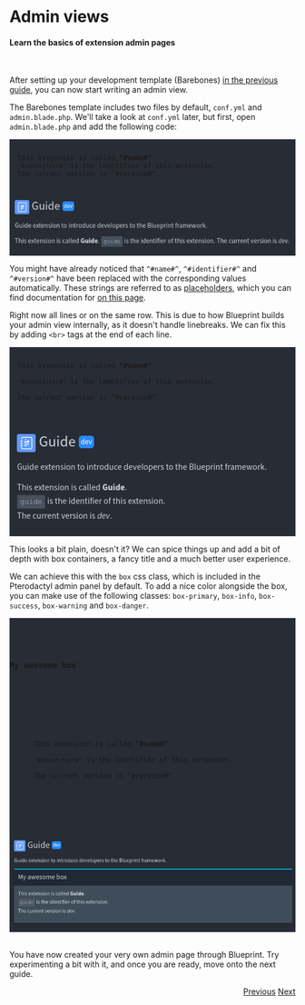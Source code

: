 # Admin views
<h4 class="fw-light">Learn the basics of extension admin pages</h4><br/>

After setting up your development template (Barebones) [in the previous guide](?page=getting-started/Extension-development), you can now start writing an admin view.

The Barebones template includes two files by default, `conf.yml` and `admin.blade.php`. We'll take a look at `conf.yml` later, but first, open `admin.blade.php` and add the following code:

<div class="row container mb-2">
  <div class="col rounded-1 py-2" style="background-color: #282c34">
    <pre><code class="hljs language-html hl-escape"><p>
  This extension is called <b>^#name#^</b>.
  <code>^#identifier#^</code> is the identifier of this extension.
  The current version is <i>^#version#^</i>.
</p></code></pre>
    <div class="border-top mb-3"></div>
    <div class="overflow-scroll">
      <img src="/.assets/storage/docs/png/3.png">
    </div>
  </div>
</div>

You might have already noticed that `^#name#^`, `^#identifier#^` and `^#version#^` have been replaced with the corresponding values automatically. These strings are referred to as [placeholders](?page=documentation/placeholders), which you can find documentation for [on this page](?page=documentation/placeholders).

Right now all lines or on the same row. This is due to how Blueprint builds your admin view internally, as it doesn't handle linebreaks. We can fix this by adding `<br>` tags at the end of each line.

<div class="row container mb-2">
  <div class="col rounded-1 py-2" style="background-color: #282c34">
    <pre><code class="hljs language-xml hl-escape"><p>
  This extension is called <b>^#name#^</b>. <br>
  <code>^#identifier#^</code> is the identifier of this extension. <br>
  The current version is <i>^#version#^</i>. <br>
</p></code></pre>
    <div class="border-top mb-3"></div>
    <div class="overflow-scroll">
      <img src="/.assets/storage/docs/png/5.png">
    </div>
  </div>
</div>

This looks a bit plain, doesn't it? We can spice things up and add a bit of depth with box containers, a fancy title and a much better user experience.

We can achieve this with the `box` css class, which is included in the Pterodactyl admin panel by default. To add a nice color alongside the box, you can make use of the following classes: <a class="text-primary">`box-primary`</a>, <a class="text-info">`box-info`</a>, <a class="text-success">`box-success`</a>, <a class="text-warning">`box-warning`</a> and <a class="text-danger">`box-danger`</a>.

<div class="row container mb-2">
  <div class="col rounded-1 py-2" style="background-color: #282c34">
    <pre><code class="hljs language-xml hl-escape"><div class="box box-info">
  <div class="box-header with-border">
    <h3 class="box-title">My awesome box</h3>
  </div>
  <div class="box-body">
    <p>
      This extension is called <b>^#name#^</b>. <br>
      <code>^#identifier#^</code> is the identifier of this extension. <br>
      The current version is <i>^#version#^</i>. <br>
    </p>
  </div>
</div></code></pre>
    <div class="border-top mb-3"></div>
    <div class="overflow-scroll">
      <img src="/.assets/storage/docs/png/6.png">
    </div>
  </div>
</div><br>

You have now created your very own admin page through Blueprint. Try experimenting a bit with it, and once you are ready, move onto the next guide.

<div class="btn-group" role="group" aria-label="Navigation" style="float: right">
  <a href="?page=getting-started/Extension-development" class="btn btn-dark bg-light-subtle border-light-subtle">Previous</a>
  <a href="?page=developing-extensions/Custom-controllers" class="btn btn-dark bg-light-subtle border-light-subtle">Next</a>
</div>